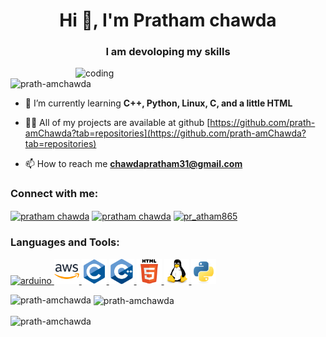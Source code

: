 <h1 align="center">Hi 👋, I'm Pratham chawda</h1>
<h3 align="center">I am devoloping my skills</h3>
<!-- <img class="media_gif__MBeQG" style="aspect-ratio:480" src="https://i.giphy.com/2IudUHdI075HL02Pkk.webp" alt="" width="480"> -->
<!-- <img align="right" alt="coding" width="400" src="https://github.com/user-attachments/assets/d05f61ac-dad9-4c59-aa0b-24886e102e69"> -->
<img align="right" alt="coding" width="400" src="https://www.lambdatest.com/resources/images/news24.gif/">

<p align="left"> <img src="https://komarev.com/ghpvc/?username=prath-amchawda&label=Profile%20views&color=0e75b6&style=flat" alt="prath-amchawda" /> </p>

- 🌱 I’m currently learning **C++, Python, Linux, C, and a little HTML**

- 👨‍💻 All of my projects are available at github [https://github.com/prath-amChawda?tab=repositories](https://github.com/prath-amChawda?tab=repositories)

- 📫 How to reach me **chawdapratham31@gmail.com**

<h3 align="left">Connect with me:</h3>
<p align="left">
<a href="https://linkedin.com/in/pratham chawda" target="blank"><img align="center" src="https://raw.githubusercontent.com/rahuldkjain/github-profile-readme-generator/master/src/images/icons/Social/linked-in-alt.svg" alt="pratham chawda" height="30" width="40" /></a>
<a href="https://fb.com/pratham chawda" target="blank"><img align="center" src="https://raw.githubusercontent.com/rahuldkjain/github-profile-readme-generator/master/src/images/icons/Social/facebook.svg" alt="pratham chawda" height="30" width="40" /></a>
<a href="https://instagram.com/pr_atham865" target="blank"><img align="center" src="https://raw.githubusercontent.com/rahuldkjain/github-profile-readme-generator/master/src/images/icons/Social/instagram.svg" alt="pr_atham865" height="30" width="40" /></a>
</p>

<h3 align="left">Languages and Tools:</h3>
<p align="left"> <a href="https://www.arduino.cc/" target="_blank" rel="noreferrer"> <img src="https://cdn.worldvectorlogo.com/logos/arduino-1.svg" alt="arduino" width="40" height="40"/> </a> <a href="https://aws.amazon.com" target="_blank" rel="noreferrer"> <img src="https://raw.githubusercontent.com/devicons/devicon/master/icons/amazonwebservices/amazonwebservices-original-wordmark.svg" alt="aws" width="40" height="40"/> </a> <a href="https://www.cprogramming.com/" target="_blank" rel="noreferrer"> <img src="https://raw.githubusercontent.com/devicons/devicon/master/icons/c/c-original.svg" alt="c" width="40" height="40"/> </a> <a href="https://www.w3schools.com/cpp/" target="_blank" rel="noreferrer"> <img src="https://raw.githubusercontent.com/devicons/devicon/master/icons/cplusplus/cplusplus-original.svg" alt="cplusplus" width="40" height="40"/> </a> <a href="https://www.w3.org/html/" target="_blank" rel="noreferrer"> <img src="https://raw.githubusercontent.com/devicons/devicon/master/icons/html5/html5-original-wordmark.svg" alt="html5" width="40" height="40"/> </a> <a href="https://www.linux.org/" target="_blank" rel="noreferrer"> <img src="https://raw.githubusercontent.com/devicons/devicon/master/icons/linux/linux-original.svg" alt="linux" width="40" height="40"/> </a> <a href="https://www.python.org" target="_blank" rel="noreferrer"> <img src="https://raw.githubusercontent.com/devicons/devicon/master/icons/python/python-original.svg" alt="python" width="40" height="40"/> </a> </p>

<p><img align="left" src="https://github-readme-stats.vercel.app/api/top-langs?username=prath-amchawda&show_icons=true&locale=en&layout=compact" alt="prath-amchawda" /></p>

<p>&nbsp;<img align="center" src="https://github-readme-stats.vercel.app/api?username=prath-amchawda&show_icons=true&locale=en" alt="prath-amchawda" /></p>

<p><img align="center" src="https://github-readme-streak-stats.herokuapp.com/?user=prath-amchawda&" alt="prath-amchawda" /></p>
